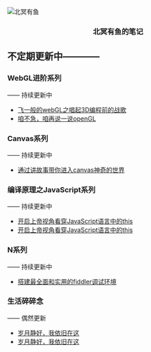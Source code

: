 ![北冥有鱼](https://desk-fd.zol-img.com.cn/t_s960x600c5/g5/M00/0A/0F/ChMkJ1ju4YqIG2K9AAK6BOHpGz8AAbn4gA849sAAroc468.jpg)

<h3 align="center">北冥有鱼的笔记</h3>

## 不定期更新中————

### WebGL进阶系列
—— 持续更新中
 - [飞一般的webGL之唱起3D编程前的战歌](https://github.com/godkun/blog/issues/1)
 - [咱不急，咱再说一说openGL](https://github.com/godkun/blog/issues/2)
 
### Canvas系列
—— 持续更新中
 - [通过讲故事带你进入canvas神奇的世界](https://github.com/godkun/blog/issues/6)

### 编译原理之JavaScript系列
—— 持续更新中
 - [开启上帝视角看穿JavaScript语言中的this](https://github.com/godkun/blog/issues/3)
 - [开启上帝视角看穿JavaScript语言中的this](https://github.com/godkun/blog/issues/3)
 
### N系列
—— 持续更新中
 - [搭建最全面和实用的fiddler调试环境](https://github.com/godkun/blog/issues/4)
 
### 生活碎碎念
—— 偶然更新
 - [岁月静好，我依旧在这](https://github.com/godkun/blog/issues/7)
 - [岁月静好，我依旧在这](https://github.com/godkun/blog/issues/7)

